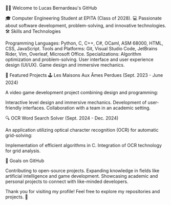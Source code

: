 👨‍💻 Welcome to Lucas Bernardeau's GitHub

🎓 Computer Engineering Student at EPITA (Class of 2028).
💻 Passionate about software development, problem-solving, and innovative technologies.
🛠️ Skills and Technologies

Programming Languages: Python, C, C++, C#, OCaml, ASM 68000, HTML, CSS, JavaScript.
Tools and Platforms: Git, Visual Studio Code, JetBrains Rider, Vim, Overleaf, Microsoft Office.
Specializations:
    Algorithm optimization and problem-solving.
    User interface and user experience design (UI/UX).
    Game design and immersive mechanics.

🚀 Featured Projects
🕹️ Les Maisons Aux Âmes Perdues (Sept. 2023 - June 2024)

A video game development project combining design and programming:

Interactive level design and immersive mechanics.
Development of user-friendly interfaces.
Collaboration with a team in an academic setting.

🔍 OCR Word Search Solver (Sept. 2024 - Dec. 2024)

An application utilizing optical character recognition (OCR) for automatic grid-solving:

Implementation of efficient algorithms in C.
Integration of OCR technology for grid analysis.

🌱 Goals on GitHub

Contributing to open-source projects.
Expanding knowledge in fields like artificial intelligence and game development.
Showcasing academic and personal projects to connect with like-minded developers.

Thank you for visiting my profile! Feel free to explore my repositories and projects. 🌟
